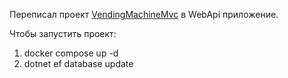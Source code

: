 Переписал проект [VendingMachineMvc](https://github.com/LARSNYO/VendingMachineMvc) в WebApi приложение.

Чтобы запустить проект:
1. docker compose up -d
2. dotnet ef database update